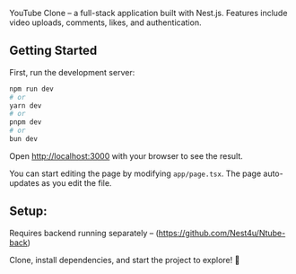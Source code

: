 YouTube Clone – a full-stack application built with Nest.js. Features include video uploads, comments, likes, and authentication.

## Getting Started

First, run the development server:

```bash
npm run dev
# or
yarn dev
# or
pnpm dev
# or
bun dev
```

Open [http://localhost:3000](http://localhost:3000) with your browser to see the result.

You can start editing the page by modifying `app/page.tsx`. The page auto-updates as you edit the file.

## Setup: 
Requires backend running separately – (https://github.com/Nest4u/Ntube-back)

Clone, install dependencies, and start the project to explore! 🚀
